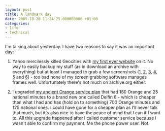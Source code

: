 ```yaml
---
layout: post
title: A landmark day
date: 2009-10-28 11:24:29.000000000 +01:00
categories:
- life
- technical
---
```

I'm talking about yesterday. I have two reasons to say it was an important day:

1. Yahoo mercilessly killed Geocities with <a href="http://www.geocities.com/rusiczkij/index-old.html">my first ever website</a> on it. No way to easily backup my stuff (as in download an archive with everything) but at least I managed to grab a few screenshots (<a href="https://content.rusiczki.net/2009/10/my-first-website-01.png">1</a>, <a href="https://content.rusiczki.net/2009/10/my-first-website-02.png">2</a>, <a href="https://content.rusiczki.net/2009/10/my-first-website-03.png">3</a>, <a href="https://content.rusiczki.net/2009/10/my-first-website-04.png">4</a>, <a href="https://content.rusiczki.net/2009/10/my-first-website-05.png">5</a> and <a href="https://content.rusiczki.net/2009/10/my-first-website-06.png">6</a>) - too bad none of my screen grabbing software manages frames well. Unfortunately there's not much on archive.org either.

2. I upgraded <a href="http://www.rusiczki.net/2004/04/23/oh-i-hate-this-country/">my ancient Orange service plan</a> that had 180 Orange and 25 national minutes to a brand new one called Delfin 8 - which is cheaper than what I had and has (hold on to something) 700 Orange minutes and 125 national ones. I could have gone for a cheaper plan as I'll never talk that much, but it's also nice to have the peace of mind that I can if I want to. All this upgrade happened after I called customer service because I wasn't able to confirm my payment. Me the phone power user. Not.
